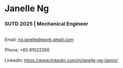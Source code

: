 <html lang="en">
<h1>Janelle Ng</h1>
  <h3>SUTD 2025 | Mechanical Engineer</h3>
  <body>
    <br>Email: 
      <a href="ng.janelle@work.gmail.com">ng.janelle@work.gmail.com</a>
    <br>
    <br>Phone: 
      +65 81022260
    <br>
    <br>LinkedIn: 
      <a href="https://www.linkedin.com/in/janelle-ng-jiamin/">https://www.linkedin.com/in/janelle-ng-jiamin/</a>
    <br>
  </body>
